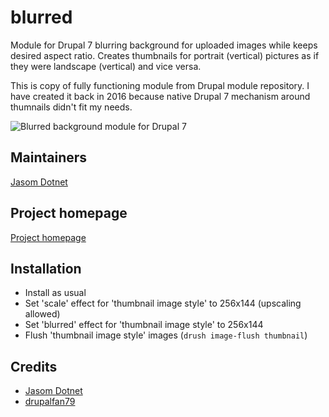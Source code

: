 # blurred
Module for Drupal 7 blurring background for uploaded images while keeps desired aspect ratio. Creates thumbnails for portrait (vertical) pictures as if they were landscape (vertical) and vice versa. 

This is copy of fully functioning module from Drupal module repository. I have created it back in 2016 because native Drupal 7 mechanism around thumnails didn't fit my needs.

![Blurred background module for Drupal 7](https://www.drupal.org/files/project-images/blurred.jpg)

## Maintainers
[Jasom Dotnet](https://www.drupal.org/user/290309)      

## Project homepage
[Project homepage](https://www.drupal.org/sandbox/jasom/2801585)

## Installation
* Install as usual
* Set 'scale' effect for 'thumbnail image style' to 256x144 (upscaling allowed)
* Set 'blurred' effect for 'thumbnail image style' to 256x144
* Flush 'thumbnail image style' images (`drush image-flush thumbnail`)
 
## Credits
* [Jasom Dotnet](https://www.drupal.org/user/290309)
* [drupalfan79](https://www.drupal.org/user/1189154)
